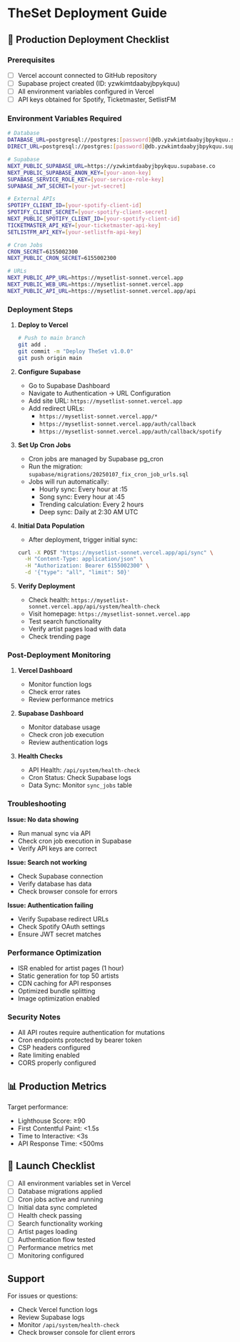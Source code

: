 # TheSet Deployment Guide

## 🚀 Production Deployment Checklist

### Prerequisites
- [ ] Vercel account connected to GitHub repository
- [ ] Supabase project created (ID: yzwkimtdaabyjbpykquu)
- [ ] All environment variables configured in Vercel
- [ ] API keys obtained for Spotify, Ticketmaster, SetlistFM

### Environment Variables Required

```bash
# Database
DATABASE_URL=postgresql://postgres:[password]@db.yzwkimtdaabyjbpykquu.supabase.co:5432/postgres
DIRECT_URL=postgresql://postgres:[password]@db.yzwkimtdaabyjbpykquu.supabase.co:5432/postgres?pgbouncer=true

# Supabase
NEXT_PUBLIC_SUPABASE_URL=https://yzwkimtdaabyjbpykquu.supabase.co
NEXT_PUBLIC_SUPABASE_ANON_KEY=[your-anon-key]
SUPABASE_SERVICE_ROLE_KEY=[your-service-role-key]
SUPABASE_JWT_SECRET=[your-jwt-secret]

# External APIs
SPOTIFY_CLIENT_ID=[your-spotify-client-id]
SPOTIFY_CLIENT_SECRET=[your-spotify-client-secret]
NEXT_PUBLIC_SPOTIFY_CLIENT_ID=[your-spotify-client-id]
TICKETMASTER_API_KEY=[your-ticketmaster-api-key]
SETLISTFM_API_KEY=[your-setlistfm-api-key]

# Cron Jobs
CRON_SECRET=6155002300
NEXT_PUBLIC_CRON_SECRET=6155002300

# URLs
NEXT_PUBLIC_APP_URL=https://mysetlist-sonnet.vercel.app
NEXT_PUBLIC_WEB_URL=https://mysetlist-sonnet.vercel.app
NEXT_PUBLIC_API_URL=https://mysetlist-sonnet.vercel.app/api
```

### Deployment Steps

1. **Deploy to Vercel**
   ```bash
   # Push to main branch
   git add .
   git commit -m "Deploy TheSet v1.0.0"
   git push origin main
   ```

2. **Configure Supabase**
   - Go to Supabase Dashboard
   - Navigate to Authentication → URL Configuration
   - Add site URL: `https://mysetlist-sonnet.vercel.app`
   - Add redirect URLs:
     - `https://mysetlist-sonnet.vercel.app/*`
     - `https://mysetlist-sonnet.vercel.app/auth/callback`
     - `https://mysetlist-sonnet.vercel.app/auth/callback/spotify`

3. **Set Up Cron Jobs**
   - Cron jobs are managed by Supabase pg_cron
   - Run the migration: `supabase/migrations/20250107_fix_cron_job_urls.sql`
   - Jobs will run automatically:
     - Hourly sync: Every hour at :15
     - Song sync: Every hour at :45
     - Trending calculation: Every 2 hours
     - Deep sync: Daily at 2:30 AM UTC

4. **Initial Data Population**
   - After deployment, trigger initial sync:
   ```bash
   curl -X POST "https://mysetlist-sonnet.vercel.app/api/sync" \
     -H "Content-Type: application/json" \
     -H "Authorization: Bearer 6155002300" \
     -d '{"type": "all", "limit": 50}'
   ```

5. **Verify Deployment**
   - Check health: `https://mysetlist-sonnet.vercel.app/api/system/health-check`
   - Visit homepage: `https://mysetlist-sonnet.vercel.app`
   - Test search functionality
   - Verify artist pages load with data
   - Check trending page

### Post-Deployment Monitoring

1. **Vercel Dashboard**
   - Monitor function logs
   - Check error rates
   - Review performance metrics

2. **Supabase Dashboard**
   - Monitor database usage
   - Check cron job execution
   - Review authentication logs

3. **Health Checks**
   - API Health: `/api/system/health-check`
   - Cron Status: Check Supabase logs
   - Data Sync: Monitor `sync_jobs` table

### Troubleshooting

**Issue: No data showing**
- Run manual sync via API
- Check cron job execution in Supabase
- Verify API keys are correct

**Issue: Search not working**
- Check Supabase connection
- Verify database has data
- Check browser console for errors

**Issue: Authentication failing**
- Verify Supabase redirect URLs
- Check Spotify OAuth settings
- Ensure JWT secret matches

### Performance Optimization

- ISR enabled for artist pages (1 hour)
- Static generation for top 50 artists
- CDN caching for API responses
- Optimized bundle splitting
- Image optimization enabled

### Security Notes

- All API routes require authentication for mutations
- Cron endpoints protected by bearer token
- CSP headers configured
- Rate limiting enabled
- CORS properly configured

## 📊 Production Metrics

Target performance:
- Lighthouse Score: ≥90
- First Contentful Paint: <1.5s
- Time to Interactive: <3s
- API Response Time: <500ms

## 🎉 Launch Checklist

- [ ] All environment variables set in Vercel
- [ ] Database migrations applied
- [ ] Cron jobs active and running
- [ ] Initial data sync completed
- [ ] Health check passing
- [ ] Search functionality working
- [ ] Artist pages loading
- [ ] Authentication flow tested
- [ ] Performance metrics met
- [ ] Monitoring configured

## Support

For issues or questions:
- Check Vercel function logs
- Review Supabase logs
- Monitor `/api/system/health-check`
- Check browser console for client errors
